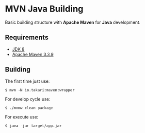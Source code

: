 # MVN Java Building

Basic building structure with **Apache Maven** for **Java** development.

## Requirements

- [JDK 8](http://openjdk.java.net/)
- [Apache Maven 3.3.9](https://maven.apache.org/)

## Building

The first time just use:

`$ mvn -N io.takari:maven:wrapper`

For develop cycle use:

`$ ./mvnw clean package`

For execute use:

`$ java -jar target/app.jar`


